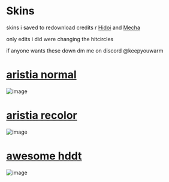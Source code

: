 # Skins
skins i saved to redownload 
credits r [Hidoi](https://osu.ppy.sh/users/12324702) and [Mecha](https://osu.ppy.sh/users/13720351)

only edits i did were changing the hitcircles 

if anyone wants these down dm me on discord @keepyouwarm

# [aristia normal](https://meowsta.s-ul.eu/Vw8pIkpM)
![image](https://media.discordapp.net/attachments/639225978119389184/1263690148118397009/screenshot033.jpg?ex=669b26a9&is=6699d529&hm=85eeb7d21debfd4192bc4bce4e7885cf25d8a7b0e092646486b2c16c375f893b&=&format=webp&width=1201&height=675)

# [aristia recolor](https://meowsta.s-ul.eu/PZZtoRPh)
![image](https://imgur.com/OIJuCGn)

# [awesome hddt](https://meowsta.s-ul.eu/mvCsauJH)
![image](https://media.discordapp.net/attachments/639225978119389184/1263690147690451005/screenshot036.jpg?ex=669b26a9&is=6699d529&hm=9fdda4eacd952bd31676fd92d042ed8b08a7239fe612d00a0905dc01606f3678&=&format=webp&width=1201&height=675)
